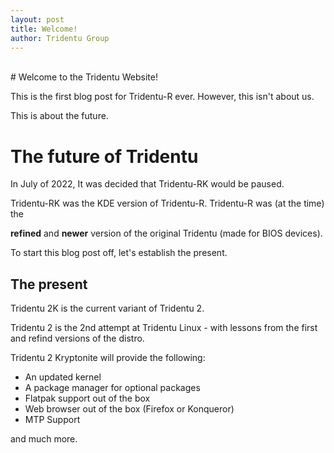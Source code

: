 ```yaml
---
layout: post
title: Welcome!
author: Tridentu Group
---
```


<br>
# Welcome to the Tridentu Website!

This is the first blog post for Tridentu-R ever. However, this isn't about us.

This is about the future.


# The future of Tridentu

In July of 2022, It was decided that Tridentu-RK would be paused.

Tridentu-RK was the KDE version of Tridentu-R. Tridentu-R was (at the time) the

**refined** and **newer** version of the original Tridentu (made for BIOS devices).

To start this blog post off, let's establish the present.


## The present

Tridentu 2K is the current variant of Tridentu 2.

Tridentu 2 is the 2nd attempt at Tridentu Linux - with lessons from the first and refind versions of the distro.

Tridentu 2 Kryptonite will provide the following:

- An updated kernel
- A package manager for optional packages
- Flatpak support out of the box
- Web browser out of the box (Firefox or Konqueror)
- MTP Support

and much more.
